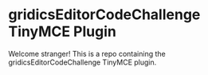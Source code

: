 # gridicsEditorCodeChallenge TinyMCE Plugin

Welcome stranger! This is a repo containing the gridicsEditorCodeChallenge TinyMCE plugin.
